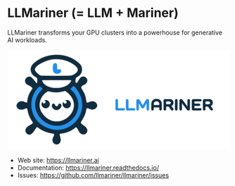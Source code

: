 # LLMariner (= LLM + Mariner)

LLMariner transforms your GPU clusters into a powerhouse for generative AI workloads.

![alt text](https://github.com/llmariner/.github/blob/main/images/logo.png?raw=true)

- Web site: https://llmariner.ai
- Documentation: https://llmariner.readthedocs.io/
- Issues: https://github.com/llmariner/llmariner/issues
